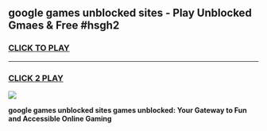 
## google games unblocked sites - Play Unblocked Gmaes & Free #hsgh2
<h3>
<a href="https://news.freeplayer.one?title=google_games_unblocked_sites&ref=24F">CLICK TO PLAY</a></h3>
<hr>

<h3>
<a href="https://news.freeplayer.one?title=google_games_unblocked_sites&ref=24F">CLICK 2 PLAY</a>
  
</h3>

<a href="https://news.freeplayer.one?title=google_games_unblocked_sites&ref=24F/"><img src="https://clearcache.store/games.png"></a>


**google games unblocked sites games unblocked: Your Gateway to Fun and Accessible Online Gaming**
